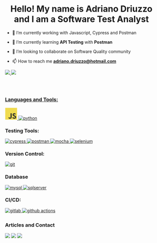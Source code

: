 <h1 align="center">Hello! My name is Adriano Driuzzo and I am a Software Test Analyst </h1>

- 🔭 I’m currently working with Javascript, Cypress and Postman

- 🌱 I’m currently learning **API Testing** with **Postman**

- 👯 I’m looking to collaborate on Software Quality community

- 📫 How to reach me **adriano.driuzzo@hotmail.com**

<div>
<a href="https://github.com/driuzzo">
<img height="180em" src="https://github-readme-stats.vercel.app/api?username=driuzzo&show_icons=true&theme=dracula&include_all_commits=true&count_private=true"/>
<img height="143em" src="https://github-readme-stats.vercel.app/api/top-langs/?username=driuzzo&layout=compact&langs_count=3&theme=dracula&hide=Rich%20Text%20Format"/>
</div>
  
 ##
  
<div style="display: inline_block"><br>
<h3 align="left">Languages and Tools:</h3>
<p align="left">
<a href="https://developer.mozilla.org/en-US/docs/Web/JavaScript" target="_blank" rel="noreferrer"> <img src="https://raw.githubusercontent.com/devicons/devicon/master/icons/javascript/javascript-original.svg" alt="javascript" width="40" height="40"/> </a> 
<a href="https://www.python.org/" target="_blank" rel="noreferrer"> <img src="https://cdn.jsdelivr.net/gh/devicons/devicon/icons/python/python-original.svg" alt="python" width="40" height="40"/> </a>
</p>
</div>
      
<div>
<h3 align="left">Testing Tools:</h3>
<p align="left"> 
<a href="https://www.cypress.io/" target="_blank" rel="noreferrer"> <img alt="cypress" height="40" width="40" src="https://asset.brandfetch.io/idIq_kF0rb/idv3zwmSiY.jpeg"> </a> 
<a href="https://www.postman.com/" target="_blank" rel="noreferrer"> <img alt="postman" height="40" width="40" src="https://www.svgrepo.com/download/354202/postman-icon.svg"> </a>
<a href="https://mochajs.org" target="_blank" rel="noreferrer"> <img src="https://www.vectorlogo.zone/logos/mochajs/mochajs-icon.svg" alt="mocha" width="40" height="40"/> </a> 
<a href="https://www.selenium.dev/" target="_blank" rel="noreferrer"> <img alt="selenium" height="40" width="40" src="https://upload.wikimedia.org/wikipedia/commons/d/d5/Selenium_Logo.png"> </a>
</p>
</div>

<div>
<h3 align="left">Version Control:</h3>
<p align="left"> 
<a href="https://git-scm.com/" target="_blank" rel="noreferrer"> <img alt="git" height="40" width="40" src="https://cdn.jsdelivr.net/gh/devicons/devicon/icons/git/git-original.svg"> </a>
</p>
</div>

<div>
<h3 align="left">Database</h3>
<p align="left"> 
<a href="https://www.mysql.com/" target="_blank" rel="noreferrer"> <img alt="mysql" height="40" width="40" src="https://cdn.jsdelivr.net/gh/devicons/devicon/icons/mysql/mysql-original.svg"> </a>
<a href="https://www.microsoft.com/pt-br/sql-server/" target="_blank" rel="noreferrer"> <img alt="sqlserver" height="40" width="40" src="https://cdn-icons-png.flaticon.com/512/5968/5968409.png"> </a>
</p>
</div>
     
<div>
<h3 align="left">CI/CD:</h3>
<p align="left">
<a href="https://about.gitlab.com/dev" target="_blank" rel="noreferrer"> <img alt="gitlab" height="40" width="40" src="https://cdn.jsdelivr.net/gh/devicons/devicon/icons/gitlab/gitlab-original.svg">
<a href="https://github.com/features/actions" target="_blank" rel="noreferrer"> <img src="https://avatars.githubusercontent.com/u/44036562?s=200&v=4" alt="github actions" width="40" height="40"/> </a>
</p>
</div>  
      
  
  ##
     
<div> 
<h3 align="left">Articles and Contact</h3>
<a href = "mailto:adriano.driuzzo@hotmail.com"><img src="https://img.shields.io/badge/Outlook-0078D4?style=for-the-badge&logo=microsoft-outlook&logoColor=white"></a>
<a href="https://www.linkedin.com/in/adriano-driuzzo/" target="_blank"><img src="https://img.shields.io/badge/-LinkedIn-%230077B5?style=for-the-badge&logo=linkedin&logoColor=white" target="_blank"></a> 
<a href="https://medium.com/@adriano-driuzzo" target="_blank"><img src="https://img.shields.io/badge/Medium-12100E?style=for-the-badge&logo=medium&logoColor=white"></a>   
</div>
  
